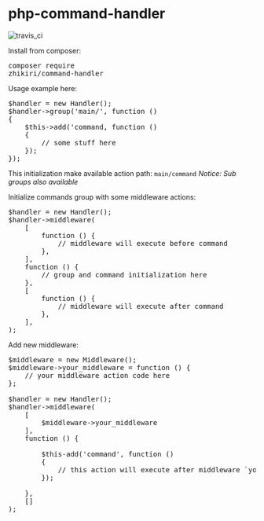 # php-command-handler

<img src="https://travis-ci.org/zhikiri/php-command-handler.svg?branch=master" alt="travis_ci" title="TravisCI">

Install from composer: <pre>composer require zhikiri/command-handler</pre>

Usage example here:
<pre>
$handler = new Handler();
$handler->group('main/', function () 
{
    $this->add('command, function ()
    {
        // some stuff here
    });
});
</pre>

This initialization make available action path:
<code>main/command</code>
<i>Notice: Sub groups also available</i>

Initialize commands group with some middleware actions:
<pre>
$handler = new Handler();
$handler->middleware(
    [
        function () {
            // middleware will execute before command
        },
    ],
    function () {
        // group and command initialization here
    },
    [
        function () {
            // middleware will execute after command
        },
    ],
);
</pre>

Add new middleware:
<pre>
$middleware = new Middleware();
$middleware->your_middleware = function () {
    // your middleware action code here
};

$handler = new Handler();
$handler->middleware(
    [
        $middleware->your_middleware
    ],
    function () {
        
        $this-add('command', function () 
        {
            // this action will execute after middleware `your_middleware`
        });
        
    },
    []
);
</pre>
